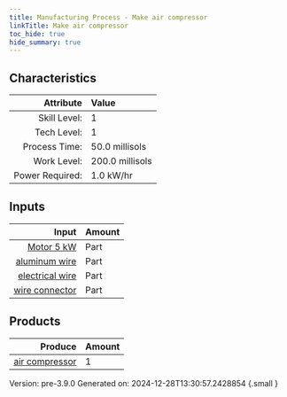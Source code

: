 ```yaml
---
title: Manufacturing Process - Make air compressor
linkTitle: Make air compressor
toc_hide: true
hide_summary: true
---
```



## Characteristics

| Attribute      | Value |
|--------:|:------|
|Skill Level:|1|
|Tech Level:|1|
|Process Time:|50.0 millisols|
|Work Level:|200.0 millisols|
|Power Required:|1.0 kW/hr|

## Inputs

| Input      | Amount |
|--------:|:------|
|[Motor 5 kW](/docs/definitions/part/motor-5-kw)|Part|1|
|[aluminum wire](/docs/definitions/part/aluminum-wire)|Part|1|
|[electrical wire](/docs/definitions/part/electrical-wire)|Part|1|
|[wire connector](/docs/definitions/part/wire-connector)|Part|3|

## Products


| Produce      | Amount |
|--------:|:------|
|[air compressor](/docs/definitions/part/air-compressor)|1|


Version: pre-3.9.0 Generated on: 2024-12-28T13:30:57.2428854
{.small }

